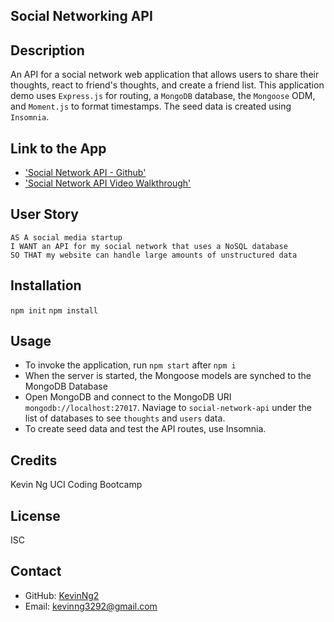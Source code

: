 ## Social Networking API

## Description
An API for a social network web application that allows users to share their thoughts, react to friend's thoughts, and create a friend list. This application demo uses `Express.js` for routing, a `MongoDB` database, the `Mongoose` ODM, and `Moment.js` to format timestamps. The seed data is created using `Insomnia`.

## Link to the App
* ['Social Network API - Github'](https://github.com/KevinNg2/Social-Network-API)
* ['Social Network API Video Walkthrough'](https://drive.google.com/file/d/1Vn3gmRRiLejg7q0yh9jnJzqwFHtXwtYg/view)

## User Story
```
AS A social media startup
I WANT an API for my social network that uses a NoSQL database
SO THAT my website can handle large amounts of unstructured data
```

## Installation
`npm init`
`npm install`

## Usage
- To invoke the application, run `npm start` after `npm i`
- When the server is started, the Mongoose models are synched to the MongoDB Database
- Open MongoDB and connect to the MongoDB URI `mongodb://localhost:27017`. Naviage to `social-network-api` under the list of databases to see `thoughts` and `users` data.
- To create seed data and test the API routes, use Insomnia.

## Credits 
Kevin Ng UCI Coding Bootcamp

## License 
ISC

## Contact
- GitHub: [KevinNg2](https://github.com/KevinNg2)
- Email: [kevinng3292@gmail.com](mailto:kevinng3292@gmail.com)
